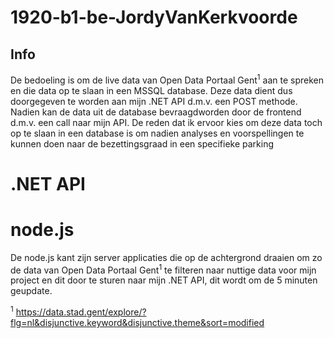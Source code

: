 # 1920-b1-be-JordyVanKerkvoorde
## Info
De bedoeling is om de live data van Open Data Portaal Gent<sup>1</sup> aan te spreken en die data op te slaan in een MSSQL database.
Deze data dient dus doorgegeven te worden aan mijn .NET API d.m.v. een POST methode. Nadien kan de data uit de database bevraagdworden door de frontend d.m.v. een call naar mijn API.
De reden dat ik ervoor kies om deze data toch op te slaan in een database is om nadien analyses en voorspellingen te kunnen doen naar de bezettingsgraad in een specifieke parking
# .NET API
# node.js
De node.js kant zijn server applicaties die op de achtergrond draaien om zo de data van Open Data Portaal Gent<sup>1</sup> te filteren naar nuttige data voor mijn project en dit door te sturen naar mijn .NET API, dit wordt om de 5 minuten geupdate.


<sup>1</sup> https://data.stad.gent/explore/?flg=nl&disjunctive.keyword&disjunctive.theme&sort=modified
